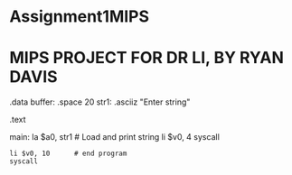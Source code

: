 # Assignment1MIPS
# MIPS PROJECT FOR DR LI, BY RYAN DAVIS
.data
    buffer: .space 20
    str1:  .asciiz "Enter string"

.text

main:
    la $a0, str1    # Load and print string
    li $v0, 4
    syscall

    li $v0, 10      # end program
    syscall
